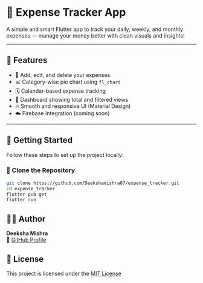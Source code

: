 # 💸 Expense Tracker App

A simple and smart Flutter app to track your daily, weekly, and monthly expenses — manage your money better with clean visuals and insights!

---

## 📱 Features

- 📝 Add, edit, and delete your expenses
- 📊 Category-wise pie chart using `fl_chart`
- 🗓️ Calendar-based expense tracking
- 🎯 Dashboard showing total and filtered views
- 🔥 Smooth and responsive UI (Material Design)
- ☁️ Firebase Integration (coming soon)

---

## 🚀 Getting Started

Follow these steps to set up the project locally:

### 🔁 Clone the Repository

```bash
git clone https://github.com/Deekshamishra87/expense_tracker.git
cd expense_tracker
flutter pub get
flutter run
```
## 🙋‍♀️ Author

**Deeksha Mishra**  
🔗 [GitHub Profile](https://github.com/Deekshamishra87)
## 📄 License

This project is licensed under the [MIT License](https://opensource.org/licenses/MIT)

